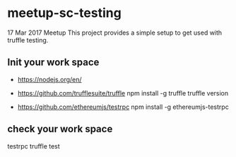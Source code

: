 # meetup-sc-testing

17 Mar 2017 Meetup
This project provides a simple setup to get used with truffle testing.

## Init your work space

- https://nodejs.org/en/

- https://github.com/trufflesuite/truffle
npm install -g truffle
truffle version

- https://github.com/ethereumjs/testrpc
npm install -g ethereumjs-testrpc

## check your work space
testrpc
truffle test
